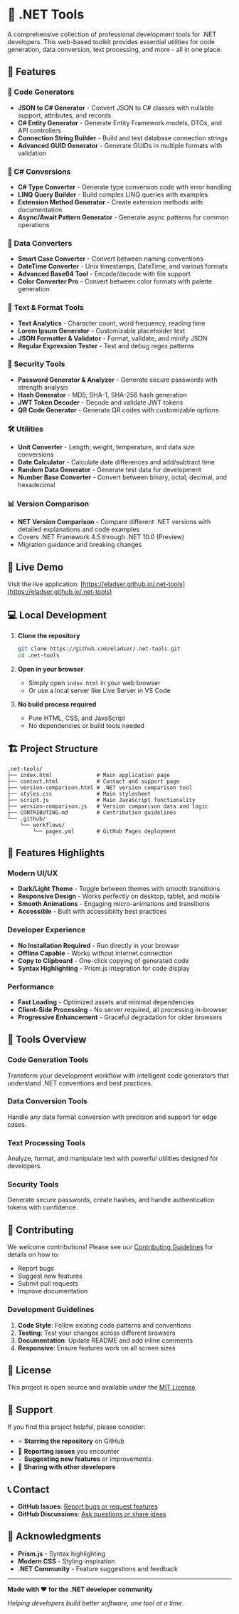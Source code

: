 # 🔧 .NET Tools

A comprehensive collection of professional development tools for .NET developers. This web-based toolkit provides essential utilities for code generation, data conversion, text processing, and more - all in one place.

## 🌟 Features

### 🎯 Code Generators
- **JSON to C# Generator** - Convert JSON to C# classes with nullable support, attributes, and records
- **C# Entity Generator** - Generate Entity Framework models, DTOs, and API controllers
- **Connection String Builder** - Build and test database connection strings
- **Advanced GUID Generator** - Generate GUIDs in multiple formats with validation

### 🔄 C# Conversions
- **C# Type Converter** - Generate type conversion code with error handling
- **LINQ Query Builder** - Build complex LINQ queries with examples
- **Extension Method Generator** - Create extension methods with documentation
- **Async/Await Pattern Generator** - Generate async patterns for common operations

### 🔢 Data Converters
- **Smart Case Converter** - Convert between naming conventions
- **DateTime Converter** - Unix timestamps, DateTime, and various formats
- **Advanced Base64 Tool** - Encode/decode with file support
- **Color Converter Pro** - Convert between color formats with palette generation

### 📝 Text & Format Tools
- **Text Analytics** - Character count, word frequency, reading time
- **Lorem Ipsum Generator** - Customizable placeholder text
- **JSON Formatter & Validator** - Format, validate, and minify JSON
- **Regular Expression Tester** - Test and debug regex patterns

### 🔐 Security Tools
- **Password Generator & Analyzer** - Generate secure passwords with strength analysis
- **Hash Generator** - MD5, SHA-1, SHA-256 hash generation
- **JWT Token Decoder** - Decode and validate JWT tokens
- **QR Code Generator** - Generate QR codes with customizable options

### 🛠️ Utilities
- **Unit Converter** - Length, weight, temperature, and data size conversions
- **Date Calculator** - Calculate date differences and add/subtract time
- **Random Data Generator** - Generate test data for development
- **Number Base Converter** - Convert between binary, octal, decimal, and hexadecimal

### 📊 Version Comparison
- **NET Version Comparison** - Compare different .NET versions with detailed explanations and code examples
- Covers .NET Framework 4.5 through .NET 10.0 (Preview)
- Migration guidance and breaking changes

## 🚀 Live Demo

Visit the live application: [https://eladser.github.io/.net-tools](https://eladser.github.io/.net-tools)

## 💻 Local Development

1. **Clone the repository**
   ```bash
   git clone https://github.com/eladser/.net-tools.git
   cd .net-tools
   ```

2. **Open in your browser**
   - Simply open `index.html` in your web browser
   - Or use a local server like Live Server in VS Code

3. **No build process required**
   - Pure HTML, CSS, and JavaScript
   - No dependencies or build tools needed

## 🏗️ Project Structure

```
.net-tools/
├── index.html              # Main application page
├── contact.html            # Contact and support page
├── version-comparison.html # .NET version comparison tool
├── styles.css              # Main stylesheet
├── script.js               # Main JavaScript functionality
├── version-comparison.js   # Version comparison data and logic
├── CONTRIBUTING.md         # Contribution guidelines
└── .github/
    └── workflows/
        └── pages.yml       # GitHub Pages deployment
```

## 🎨 Features Highlights

### Modern UI/UX
- **Dark/Light Theme** - Toggle between themes with smooth transitions
- **Responsive Design** - Works perfectly on desktop, tablet, and mobile
- **Smooth Animations** - Engaging micro-animations and transitions
- **Accessible** - Built with accessibility best practices

### Developer Experience
- **No Installation Required** - Run directly in your browser
- **Offline Capable** - Works without internet connection
- **Copy to Clipboard** - One-click copying of generated code
- **Syntax Highlighting** - Prism.js integration for code display

### Performance
- **Fast Loading** - Optimized assets and minimal dependencies
- **Client-Side Processing** - No server required, all processing in-browser
- **Progressive Enhancement** - Graceful degradation for older browsers

## 🔧 Tools Overview

### Code Generation Tools
Transform your development workflow with intelligent code generators that understand .NET conventions and best practices.

### Data Conversion Tools
Handle any data format conversion with precision and support for edge cases.

### Text Processing Tools
Analyze, format, and manipulate text with powerful utilities designed for developers.

### Security Tools
Generate secure passwords, create hashes, and handle authentication tokens with confidence.

## 🤝 Contributing

We welcome contributions! Please see our [Contributing Guidelines](CONTRIBUTING.md) for details on how to:

- Report bugs
- Suggest new features
- Submit pull requests
- Improve documentation

### Development Guidelines

1. **Code Style**: Follow existing code patterns and conventions
2. **Testing**: Test your changes across different browsers
3. **Documentation**: Update README and add inline comments
4. **Responsive**: Ensure features work on all screen sizes

## 📄 License

This project is open source and available under the [MIT License](LICENSE).

## 🌟 Support

If you find this project helpful, please consider:

- ⭐ **Starring the repository** on GitHub
- 🐛 **Reporting issues** you encounter
- 💡 **Suggesting new features** or improvements
- 🔄 **Sharing with other developers**

## 📞 Contact

- **GitHub Issues**: [Report bugs or request features](https://github.com/eladser/.net-tools/issues)
- **GitHub Discussions**: [Ask questions or share ideas](https://github.com/eladser/.net-tools/discussions)

## 🙏 Acknowledgments

- **Prism.js** - Syntax highlighting
- **Modern CSS** - Styling inspiration
- **.NET Community** - Feature suggestions and feedback

---

**Made with ❤️ for the .NET developer community**

*Helping developers build better software, one tool at a time.*